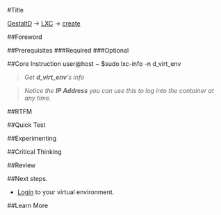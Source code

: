 #Title

[GestaltD](../README.md) → [LXC](./README.md) → [create](./create.md)

##Foreword

##Prerequisites
###Required
###Optional

##Core Instruction
    user@host ~ $sudo lxc-info -n d_virt_env

>*Get **d_virt_env**'s info*

>*Notice the **IP Address** you can use this to log into the container at any time.*

##RTFM

##Quick Test

##Experimenting

##Critical Thinking

##Review

##Next steps.
* [Login](./login.md) to your virtual environment.

##Learn More
